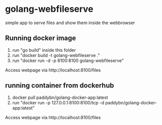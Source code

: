 # golang-webfileserve
simple app to serve files and show them inside the webbrowser

## Running docker image

1. run "go build" inside this folder
2. run "docker build -t golang-webfileserve ."
3. run "docker run -d -p 8100:8100 golang-webfileserve"

Access webpage via http://localhost:8100/files

## running container from dockerhub

1. docker pull paddybn/golang-docker-app:latest
2. run "docker run -p 127.0.0.1:8100:8100/tcp -d paddybn/golang-docker-app:latest"

Access webpage via http://localhost:8100/files
